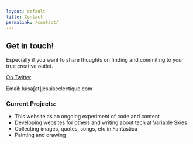 ```yaml
---
layout: default
title: Contact
permalink: /contact/
---
```


## Get in touch!

<p>Especially if you want to share thoughts on finding and commiting to your true creative outlet.</p>

<p><a href="https://twitter.com/intent/tweet?screen_name=bitcolorine">On Twitter</a></p>
<p>Email: luisa[at]jesuiseclectique.com</p>

### Current Projects:

<ul>
	<li>This website as an ongoing experiment of code and content</li>
	<li>Developing websites for others and writing about tech at Variable Skies</li>
	<li>Collecting images, quotes, songs, etc in Fantastica</li>
	<li>Painting and drawing</li>
</ul>